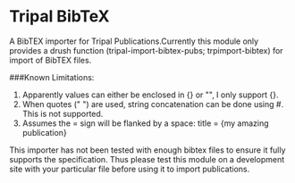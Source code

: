 # Tripal BibTeX
A BibTEX importer for Tripal Publications.Currently this module only provides a drush function (tripal-import-bibtex-pubs; 
trpimport-bibtex) for import of BibTEX files.

###Known Limitations:
1. Apparently values can either be enclosed in {} or "", I only support {}.
2. When quotes (" ") are used, string concatenation can be done using #. This is not supported.
3. Assumes the = sign will be flanked by a space: title = {my amazing publication}

This importer has not been tested with enough bibtex files to ensure it fully supports the specification. Thus please 
test this module on a development site with your particular file before using it to import publications.

